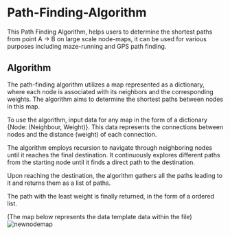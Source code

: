 # Path-Finding-Algorithm

This Path Finding Algorithm, helps users to determine the shortest paths from point A -> B on large scale node-maps, it can be used for various purposes including maze-running and GPS path finding.
<br>

## Algorithm

The path-finding algorithm utilizes a map represented as a dictionary, where each node is associated with its neighbors and the corresponding weights. The algorithm aims to determine the shortest paths between nodes in this map.

To use the algorithm, input data for any map in the form of a dictionary {Node: (Neighbour, Weight)}. This data represents the connections between nodes and the distance (weight) of each connection.

The algorithm employs recursion to navigate through neighboring nodes until it reaches the final destination. It continuously explores different paths from the starting node until it finds a direct path to the destination.

Upon reaching the destination, the algorithm gathers all the paths leading to it and returns them as a list of paths.

The path with the least weight is finally returned, in the form of a ordered list.

(The map below represents the data template data within the file)
![newnodemap](https://github.com/IbrahimEllahi/Path-Finding-Algorithm/assets/85767913/ae1c5bac-a8cd-4ee4-a513-c74f4e9a26fd)
